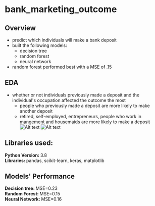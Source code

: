 # bank_marketing_outcome

## Overview
* predict which individuals will make a bank deposit
* built the following models:
  * decision tree
  * random forest
  * neural network
* random forest performed best with a MSE of .15

## EDA
* whether or not individuals previously made a deposit and the individual's occupation affected the outcome the most
  * people who previously made a deposit are more likely to make another deposit
  * retired, self-employed, entrepreneurs, people who work in mangement and housemaids are more likely to make a deposit
![Alt text](https://github.com/sesankm/bank_marketing_outcome_prediction/blob/main/plots/jobs.png)
![Alt text](https://github.com/sesankm/bank_marketing_outcome_prediction/blob/main/plots/poutcome.png)

## Libraries used:
<strong> Python Version: </strong> 3.8 <br>
<strong> Libraries: </strong> pandas, scikit-learn, keras, matplotlib

## Models' Performance
<strong> Decision tree: </strong> MSE=0.23 <br>
<strong> Random Forest: </strong> MSE=0.15 <br>
<strong> Neural Network: </strong> MSE=0.16 <br>
